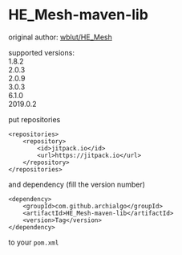 # HE_Mesh-maven-lib
original author: [wblut/HE_Mesh](https://github.com/wblut/HE_Mesh)

supported versions:  
1.8.2  
2.0.3  
2.0.9  
3.0.3  
6.1.0  
2019.0.2

put repositories

	<repositories>
		<repository>
		    <id>jitpack.io</id>
		    <url>https://jitpack.io</url>
		</repository>
	</repositories>

and dependency (fill the version number)

    <dependency>
        <groupId>com.github.archialgo</groupId>
        <artifactId>HE_Mesh-maven-lib</artifactId>
        <version>Tag</version>
    </dependency>

to your `pom.xml`